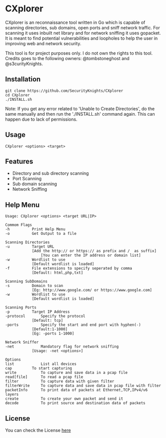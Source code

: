 
# CXplorer

CXplorer is an reconnaissance tool written in Go which is capable of scanning directories, sub domains, open ports and sniff network traffic. For scanning it uses inbuilt net library and for network sniffing it uses gopacket. It is meant to find potential vulnerabilities and loopholes to help the user in improving web and network security.

This tool is for project purposes only. I do not own the rights to this tool. Credits goes to the following owners: @tombstoneghost and @s3curityKnights.

## Installation

	
    git clone https://github.com/SecurityKnights/CXplorer
    cd CXplorer
    ./INSTALL.sh
    
Note: If you get any error related to 'Unable to Create Directories', do the same manually and then run the './INSTALL.sh' command again. This can happen due to lack of permissions. 

## Usage

    CXplorer <options> <target>
    
## Features

 - Directory and sub directory scanning
 - Port Scanning
 - Sub domain scanning
 - Network Sniffing

## Help Menu

    Usage: CXplorer <options> <target URL|IP>
    
    Commom Flags
    -h			Print Help Menu
    -o			Get Output to a file
    
    Scanning Directories
    -u			Target URL
				[Add the http:// or https:// as prefix and /  as suffix]
			        [You can enter the IP address or domain list]
	-w			Wordlist to use
				[Default wordlist is loaded]
	-f			File extensions to specify seperated by comma
				[Default: html,php,txt]
	
	Scanning SubDomains
	-s			Domain to scan
				[Eg: http://www.google.com/ or https://www.google.com]
	-w			Wordlist to use
				[Default wordlist is loaded]
	
	Scanning Ports
	-p			Target IP Address
	-protocol		Specify the protocol
				[Default: tcp]
	-ports			Specify the start and end port with hyphen(-)
				[Default:1-1000]
				[Eg: -ports 1-1000]

	Network Sniffer
	-net			Mandatory flag for network sniffing
				[Usage: -net <options>]
	
	Options
	list			List all devices
	cap			To start capturing
	write			To capture and save data in a pcap file
	read[file]		To read a pcap file
	filter			To capture data with given filter
	filterWrite		To capture data and save data in pcap file with filter
	packetInfo		To print data of packets at Ethernet,TCP,IPv4/v6 layers
	create			To create your own packet and send it
	decode			To print source and destination data of packets

## License
You can check the License [here](https://github.com/SecurityKnights/CXplorer/blob/main/LICENSE)
